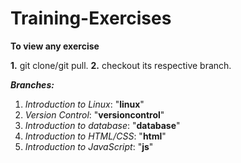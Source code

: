 # Training-Exercises
**To view any exercise**
 
  **1.** git clone/git pull.
  **2.** checkout its respective branch.

***Branches:***

  1. *Introduction to Linux*: "**linux**"
  1. *Version Control*: "**versioncontrol**"
  2. *Introduction to database*: "**database**"
  3. *Introduction to HTML/CSS*: "**html**"
  4. *Introduction to JavaScript*: "**js**"
